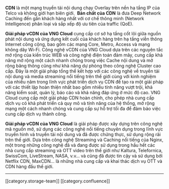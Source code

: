  **CDN**  là một mạng truyền tải nội dung chạy Overlay trên nền hạ tầng IP của Telco và không giới hạn biên giới.  **Bản chất của CDN**  là đưa Deep Network Caching đến gần khách hàng nhất với cơ chế thông minh (Network Intelligence) phân loại và sắp xếp độ ưu tiên của traffic (QoE).

 **Giải pháp vCDN của VNG Cloud**  cung cấp cơ sở hạ tầng cốt lõi giữa nguồn phát nội dung và ứng dụng kết cuối của khách hàng trên hạ tầng viễn thông Internet công cộng, bao gồm các mạng Core, Metro, Access và mạng không dây Wi-Fi. Công nghệ vCDN của VNG Cloud dựa trên các nguyên tắc mở rộng của kiến trúc WEB và công nghệ điện toán đám mây, cung cấp khả năng mở rộng một cách nhanh chóng trong việc Cache nội dung và mở rộng băng thông cũng như khả năng dự phòng theo công nghệ Cluster cao cấp. Đây là một giải pháp tổng thể kết hợp với các công nghệ về truyền tải nội dung và media streaming nổi tiếng trên thế giới cùng với kinh nghiệm của nhiều năm trong lĩnh vực phát triển dịch vụ CDN để tạo ra một giải pháp với các thiết lập hoàn thiện nhất bao gồm nhiều tính năng vượt trội, khả năng kiểm soát, quản lý, báo cáo và khả năng đáp ứng ở mức độ cao. VNG Cloud cung cấp một giải pháp CDN hoàn chỉnh, cho phép nhà cung cấp dịch vụ có khả phát triển cả quy mô và tính năng của hệ thống, mở rộng mạng một cách nhanh chóng và cung cấp sự hỗ trợ tối đa để đảm bảo việc cung cấp dịch vụ thành công.

 **Giải pháp vCDN của VNG Cloud**  là giải pháp được xây dựng trên công nghệ mã nguồn mở, sử dụng các công nghệ nổi tiếng chuyên dụng trong lĩnh vực truyền hình và truyền tải nội dung và đã được chứng thực, sử dụng rộng rãi trên thế giới. Dựa trên công nghệ Streaming và Caching nổi tiếng của Nginx, một trong những công nghệ đã và đang được sử dụng trong hầu hết các nhà cung cấp streaming và OTT video trên thế giới như Kaltura, Telefornica, SwissCom, LiveStream, NASA, v.v… và cũng đã được tin cậy và sử dụng bởi Netflix CDN, MaxCDN… là những nhà cung cấp và khai thác dịch vụ OTT và CDN hàng đầu thế giới.



*****

[[category.storage-team]] 
[[category.confluence]] 
